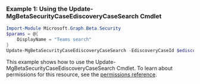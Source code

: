 ### Example 1: Using the Update-MgBetaSecurityCaseEdiscoveryCaseSearch Cmdlet
```powershell
Import-Module Microsoft.Graph.Beta.Security
$params = @{
	DisplayName = "Teams search"
}
Update-MgBetaSecurityCaseEdiscoveryCaseSearch -EdiscoveryCaseId $ediscoveryCaseId -EdiscoverySearchId $ediscoverySearchId -BodyParameter $params
```
This example shows how to use the Update-MgBetaSecurityCaseEdiscoveryCaseSearch Cmdlet.
To learn about permissions for this resource, see the [permissions reference](/graph/permissions-reference).
